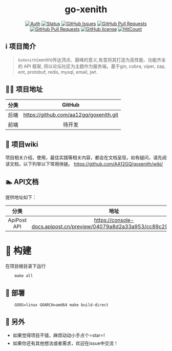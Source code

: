 <h1 align="center">go-xenith</h1>

<div align="center">

[![Auth](https://img.shields.io/badge/Auth-aa12gq-ff69b4)](https://github.com/aa12gq)
[![Status](https://img.shields.io/badge/status-active-success.svg)](https://github.com/aa12gq/goxenith)
[![GitHub Issues](https://img.shields.io/github/issues/aa12gq/goxenith.svg)](https://github.com/aa12gq/goxenith/issues)
[![GitHub Pull Requests](https://img.shields.io/github/issues-pr/aa12gq/goxenith)](https://github.com/aa12gq/goxenith/pulls)
[![GitHub Pull Requests](https://img.shields.io/github/stars/aa12gq/goxenith)](https://github.com/aa12gq/goxenith/stargazers)
[![GitHub license](https://img.shields.io/github/license/aa12gq/goxenith)](https://github.com/aa12gq/goxenith/blob/main/LICENSE)
[![HitCount](https://views.whatilearened.today/views/github/aa12gq/goxenith.svg)](https://github.com/aa12gq/goxenith)
</div>

## ℹ️ 项目简介

>`GoXenith`(xenith)传达顶点、巅峰的意义,有意将其打造为高性能、功能齐全的 API 框架, 将以论坛社区为主题作为服务端，基于gin, cobra, viper, zap, ent, protobuf, redis, mysql, email, jwt. 

## 👨‍💻 项目地址

| 分类 |                        GitHub                        | 
| :--: | :--------------------------------------------------: |
| 后端 |  https://github.com/aa12gq/goxenith.git   |
| 前端 |  待开发                                         |


## 🔗 项目wiki
项目相关介绍，使用，最佳实践等相关内容，都会在文档呈现，如有疑问，请先阅读文档，以下列举以下常用快链。
https://github.com/AA12GQ/goxenith/wiki/

## 🏊 API文档

提供地址如下：

|     分类      |                                    地址                                     |
|:-----------:|:-------------------------------------------------------------------------:|
| ApiPost API | https://console-docs.apipost.cn/preview/04079a8d2a33a953/cc89c293f2253c64 | 

# 👷 构建
在项目根目录下运行
```
    make all
```
## 🚀 部署

```
    GOOS=linux GOARCH=amd64 make build-direct
```

## 🤗 另外

- 如果觉得项目不错，麻烦动动小手点个⭐️star⭐️!
- 如果你还有其他想法或者需求，欢迎在issue中交流！